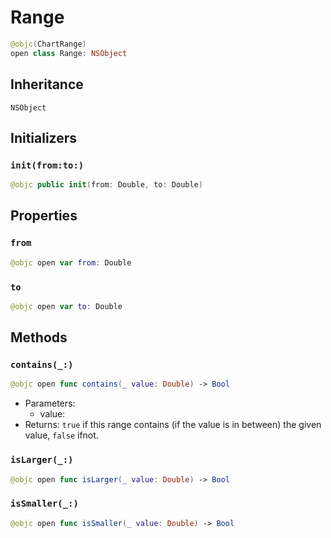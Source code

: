 # Range

``` swift
@objc(ChartRange)
open class Range: NSObject
```

## Inheritance

`NSObject`

## Initializers

### `init(from:to:)`

``` swift
@objc public init(from: Double, to: Double)
```

## Properties

### `from`

``` swift
@objc open var from: Double
```

### `to`

``` swift
@objc open var to: Double
```

## Methods

### `contains(_:)`

``` swift
@objc open func contains(_ value: Double) -> Bool
```

  - Parameters:
      - value:
  - Returns: `true` if this range contains (if the value is in between) the given value, `false` ifnot.

### `isLarger(_:)`

``` swift
@objc open func isLarger(_ value: Double) -> Bool
```

### `isSmaller(_:)`

``` swift
@objc open func isSmaller(_ value: Double) -> Bool
```

